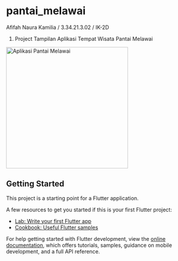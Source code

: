 # pantai_melawai

Afifah Naura Kamilia / 3.34.21.3.02 / IK-2D

1. Project Tampilan Aplikasi Tempat Wisata Pantai Melawai

<img width="328" alt="Aplikasi Pantai Melawai" src="https://user-images.githubusercontent.com/56423411/199099788-0a7c7c0d-7633-47a6-8c11-8c028c257d8b.png">

## Getting Started

This project is a starting point for a Flutter application.

A few resources to get you started if this is your first Flutter project:

- [Lab: Write your first Flutter app](https://docs.flutter.dev/get-started/codelab)
- [Cookbook: Useful Flutter samples](https://docs.flutter.dev/cookbook)

For help getting started with Flutter development, view the
[online documentation](https://docs.flutter.dev/), which offers tutorials,
samples, guidance on mobile development, and a full API reference.
